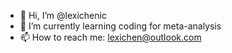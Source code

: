- 👋 Hi, I’m @lexichenic
- 🌱 I’m currently learning coding for meta-analysis
- 📫 How to reach me: lexichen@outlook.com

<!---
lexichenic/lexichenic is a ✨ special ✨ repository because its `README.md` (this file) appears on your GitHub profile.
You can click the Preview link to take a look at your changes.
--->
